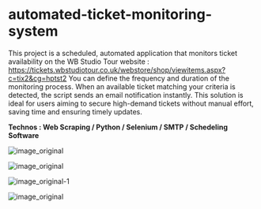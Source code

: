 # automated-ticket-monitoring-system
This project is a scheduled, automated application that monitors ticket availability on the WB Studio Tour website : https://tickets.wbstudiotour.co.uk/webstore/shop/viewitems.aspx?c=tix2&cg=hptst2 
You can define the frequency and duration of the monitoring process. When an available ticket matching your criteria is detected, the script sends an email notification instantly. This solution is ideal for users aiming to secure high-demand tickets without manual effort, saving time and ensuring timely updates.

**Technos : Web Scraping / Python / Selenium / SMTP / Schedeling Software**



![image_original](https://github.com/user-attachments/assets/5b38863e-07e5-4d07-9b95-f2485e488358)



![image_original](https://github.com/user-attachments/assets/c19472ac-39eb-49d9-9d07-7fffc7d6a952)



![image_original-1](https://github.com/user-attachments/assets/f6766144-afb0-4838-a125-f9791a2815d2)



![image_original](https://github.com/user-attachments/assets/17706aa0-16e4-4283-979f-2a1610da2999)
